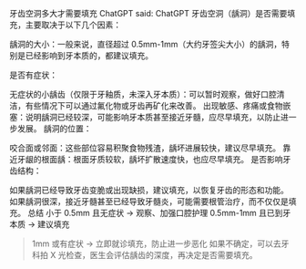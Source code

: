 

牙齿空洞多大才需要填充
ChatGPT said:
ChatGPT
牙齿空洞（龋洞）是否需要填充，主要取决于以下几个因素：

龋洞的大小：一般来说，直径超过 0.5mm-1mm（大约牙签尖大小）的龋洞，特别是已经影响到牙本质的，都建议填充。

是否有症状：

无症状的小龋齿（仅限于牙釉质，未深入牙本质）：可以暂时观察，做好口腔清洁，有些情况下可以通过氟化物或牙齿再矿化来改善。
出现敏感、疼痛或食物嵌塞：说明龋洞已经较深，可能影响牙本质甚至接近牙髓，应尽早填充，以防止进一步发展。
龋洞的位置：

咬合面或邻面：这些部位容易积聚食物残渣，龋坏进展较快，建议尽早填充。
靠近牙龈的根面龋：根面牙质较软，龋坏扩散速度快，也应尽早填充。
是否影响牙齿结构：

如果龋洞已经导致牙齿变脆或出现缺损，建议填充，以恢复牙齿的形态和功能。
如果龋洞很深，接近牙髓甚至已经导致牙髓炎，可能需要根管治疗，而不仅仅是填充。
总结
小于 0.5mm 且无症状 → 观察、加强口腔护理
0.5mm-1mm 且已到牙本质 → 建议填充
>1mm 或有症状 → 立即就诊填充，防止进一步恶化
如果不确定，可以去牙科拍 X 光检查，医生会评估龋齿的深度，再决定是否需要填充。